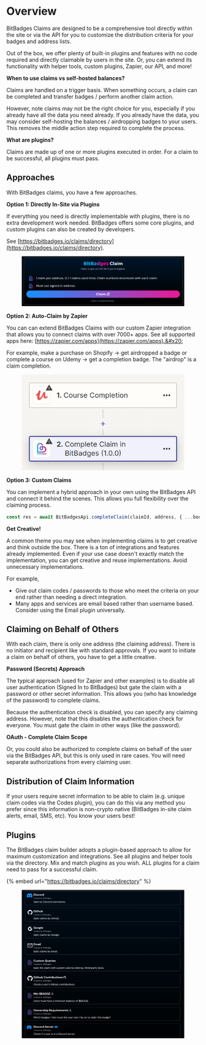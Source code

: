 # Overview

BitBadges Claims are designed to be a comprehensive tool directly within the site or via the API for you to customize the distribution criteria for your badges and address lists.

Out of the box, we offer plenty of built-in plugins and features with no code required and directly claimable by users in the site. Or, you can extend its functionality with helper tools, custom plugins, Zapier, our API, and more!

**When to use claims vs self-hosted balances?**

Claims are handled on a trigger basis. When something occurs, a claim can be completed and transfer badges / perform another claim action.&#x20;

However, note claims may not be the right choice for you, especially if you already have all the data you need already. If you already have the data, you may consider self-hosting the balances / airdropping badges to your users. This removes the middle action step required to complete the process.

**What are plugins?**

Claims are made up of one or more plugins executed in order. For a claim to be successful, all plugins must pass.&#x20;

## **Approaches**

With BitBadges claims, you have a few approaches.

**Option 1: Directly In-Site via Plugins**

If everything you need is directly implementable with plugins, there is no extra development work needed. BitBadges offers some core plugins, and custom plugins can also be created by developers.

See [https://bitbadges.io/claims/directory](https://bitbadges.io/claims/directory).

<figure><img src="../../.gitbook/assets/image (84).png" alt=""><figcaption></figcaption></figure>

**Option 2: Auto-Claim by Zapier**

You can can extend BitBadges Claims with our custom Zapier integration that allows you to connect claims with over 7000+ apps. See all supported apps here: [https://zapier.com/apps](https://zapier.com/apps).&#x20;

For example, make a purchase on Shopify -> get airdropped a badge or complete a course on Udemy -> get a completion badge. The "airdrop" is a claim completion.

<figure><img src="../../.gitbook/assets/image (87).png" alt=""><figcaption></figcaption></figure>

**Option 3: Custom Claims**

You can implement a hybrid approach in your own using the BitBadges API and connect it behind the scenes. This allows you full flexibility over the claiming process.

```typescript
const res = await BitBadgesApi.completeClaim(claimId, address, { ...body });
```

**Get Creative!**

A common theme you may see when implementing claims is to get creative and think outside the box. There is a ton of integrations and features already implemented. Even if your use case doesn't exactly match the implementation, you can get creative and reuse implementations. Avoid unnecessary implementations.

For example,

* Give out claim codes / passwords to those who meet the criteria on your end rather than needing a direct integration.
* Many apps and services are email based rather than username based. Consider using the Email plugin universally.

## Claiming on Behalf of Others

With each claim, there is only one address (the claiming address). There is no initiator and recipient like with standard approvals. If you want to initiate a claim on behalf of others, you have to get a little creative.

**Password (Secrets) Approach**

The typical approach (used for Zapier and other examples) is to disable all user authentication (Signed In to BitBadges) but gate the claim with a password or other secret information. This allows you (who has knowledge of the password) to complete claims.

Because the authentication check is disabled, you can specify any claiming address. However, note that this disables the authentication check for everyone. You must gate the claim in other ways (like the password).

**OAuth - Complete Claim Scope**

Or, you could also be authorized to complete claims on behalf of the user via the BitBadges API, but this is only used in rare cases. You will need separate authorizations from every claiming user.

## Distribution of Claim Information

If your users require secret information to be able to claim (e.g. unique claim codes via the Codes plugin), you can do this via any method you prefer since this information is non-crypto native (BitBadges in-site claim alerts, email, SMS, etc). You know your users best!

## **Plugins**

The BitBadges claim builder adopts a plugin-based approach to allow for maximum customization and integrations. See all plugins and helper tools via the directory. Mix and match plugins as you wish. ALL plugins for a claim need to pass for a successful claim.

{% embed url="https://bitbadges.io/claims/directory" %}

<figure><img src="../../.gitbook/assets/image (1) (1) (1) (1) (1) (1) (1) (1) (1) (1) (1) (1) (1) (1) (1) (1) (1) (1) (1) (1) (1) (1) (1) (1) (1).png" alt=""><figcaption></figcaption></figure>
